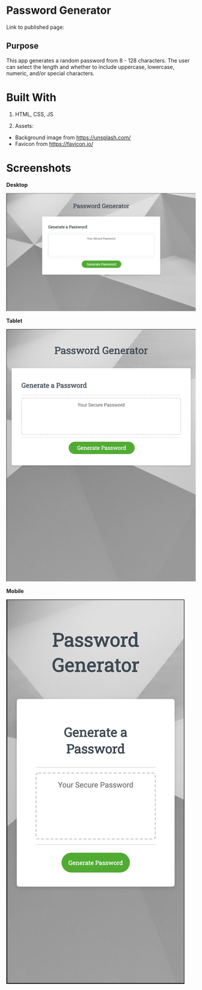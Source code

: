 # Password Generator

Link to published page:


## Purpose

This app generates a random password from 8 - 128 characters. 
The user can select the length and whether to include uppercase, lowercase, numeric, and/or special characters.


# Built With

1. HTML, CSS, JS

1. Assets:
* Background image from https://unsplash.com/
* Favicon from https://favicon.io/

# Screenshots

**Desktop**

![Desktop Password Generator](./assets/readMeImages/desktopPasswordGenerator.png)


**Tablet**

![Tablet Password Generator](./assets/readMeImages/tabletPasswordGenerator.png)


**Mobile**

![Mobile Password Generator](./assets/readMeImages/mobilePasswordGenerator.png)